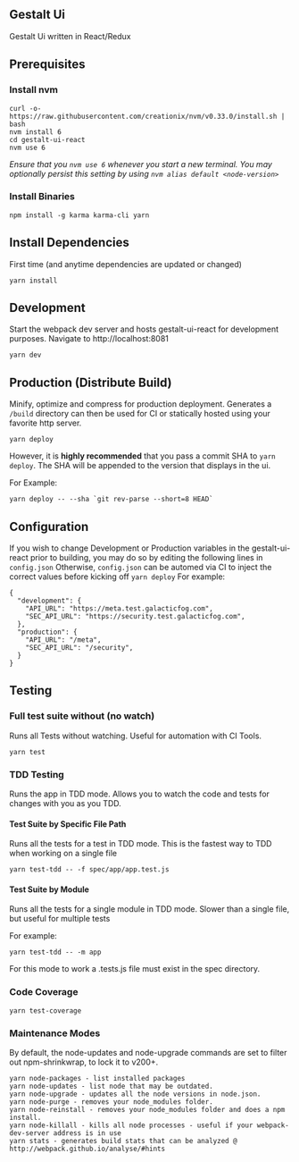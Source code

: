 ## Gestalt Ui
Gestalt Ui written in React/Redux

## Prerequisites
### Install nvm
```
curl -o- https://raw.githubusercontent.com/creationix/nvm/v0.33.0/install.sh | bash
nvm install 6
cd gestalt-ui-react
nvm use 6
```
*Ensure that you `nvm use 6` whenever you start a new terminal. You may optionally persist this setting by using `nvm alias default <node-version>`*

### Install Binaries
```
npm install -g karma karma-cli yarn
```

## Install Dependencies
First time (and anytime dependencies are updated or changed)
```
yarn install
```
## Development
Start the webpack dev server and hosts gestalt-ui-react for development purposes. Navigate to http://localhost:8081
```
yarn dev
```

## Production (Distribute Build)
Minify, optimize and compress for production deployment. Generates a `/build` directory can then be used for CI or statically hosted using your favorite http server.
```
yarn deploy
```

However, it is **highly recommended** that you pass a commit SHA to `yarn deploy`. The SHA will be appended to the version that displays in the ui.

For Example:
```
yarn deploy -- --sha `git rev-parse --short=8 HEAD`
```

## Configuration
If you wish to change Development or Production variables in the gestalt-ui-react prior to building, you may do so by editing the following lines in `config.json`
Otherwise, `config.json` can be automed via CI to inject the correct values before kicking off `yarn deploy`
For example:
```
{
  "development": {
    "API_URL": "https://meta.test.galacticfog.com",
    "SEC_API_URL": "https://security.test.galacticfog.com",
  },
  "production": {
    "API_URL": "/meta",
    "SEC_API_URL": "/security",
  }
}
```

## Testing
### Full test suite without (no watch)
Runs all Tests without watching. Useful for automation with CI Tools.
```
yarn test
```

### TDD Testing
Runs the app in TDD mode. Allows you to watch the code and tests for changes with you as you TDD.

#### Test Suite by Specific File Path
Runs all the tests for a test in TDD mode. This is the fastest way to TDD when working on a single file
```
yarn test-tdd -- -f spec/app/app.test.js
```

#### Test Suite by Module
Runs all the tests for a single module in TDD mode. Slower than a single file, but useful for multiple tests

For example:
```
yarn test-tdd -- -m app
```
For this mode to work a <module>.tests.js file must exist in the spec directory.

### Code Coverage
```
yarn test-coverage
```

### Maintenance Modes

By default, the node-updates and node-upgrade commands are set to filter out npm-shrinkwrap, to lock it to v200+.
```
yarn node-packages - list installed packages
yarn node-updates - list node that may be outdated.
yarn node-upgrade - updates all the node versions in node.json.
yarn node-purge - removes your node_modules folder.
yarn node-reinstall - removes your node_modules folder and does a npm install.
yarn node-killall - kills all node processes - useful if your webpack-dev-server address is in use
yarn stats - generates build stats that can be analyzed @ http://webpack.github.io/analyse/#hints
```
